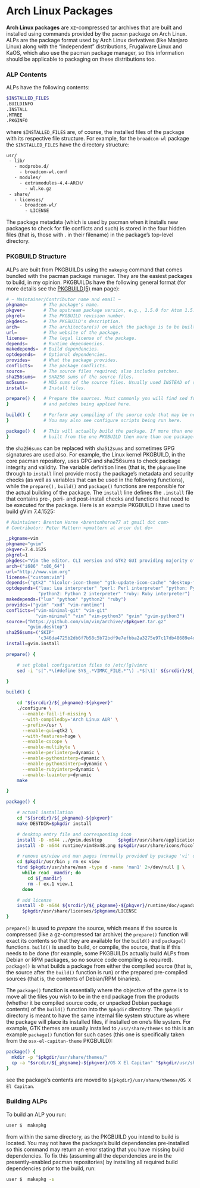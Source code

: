# Arch Linux Packages

**Arch Linux packages** are xz-compressed tar archives that are built and installed using commands provided by the `pacman` package on Arch Linux. ALPs are the package format used by Arch Linux derivatives (like Manjaro Linux) along with the “independent” distributions, Frugalware Linux and KaOS, which also use the pacman package manager, so this information should be applicable to packaging on these distributions too.

### ALP Contents

ALPs have the following contents:

```sh
$INSTALLED_FILES
.BUILDINFO
.INSTALL
.MTREE
.PKGINFO
```

where `$INSTALLED_FILES` are, of course, the installed files of the package with its respective file structure. For example, for the `broadcom-wl` package the `$INSTALLED_FILES` have the directory structure:

```sh
usr/
 - lib/
   - modprobe.d/
     - broadcom-wl.conf
   - modules/
     - extramodules-4.4-ARCH/
       - wl.ko.gz
 - share/
   - licenses/
     - broadcom-wl/
       - LICENSE
```

The package metadata (which is used by pacman when it installs new packages to check for file conflicts and such) is stored in the four hidden files (that is, those with . in their filename) in the package’s top-level directory.

### PKGBUILD Structure

ALPs are built from PKGBUILDs using the `makepkg` command that comes bundled with the pacman package manager. They are the easiest packages to build, in my opinion. PKGBUILDs have the following general format (for more details see the [PKGBUILD(5)](https://fusion809.github.io/man/PKGBUILD.5.html) man page):

```sh
# ~ Maintainer/Contributor name and email ~
pkgname=      # The package's name.
pkgver=       # The upstream package version, e.g., 1.5.0 for Atom 1.5.0.
pkgrel=       # The PKGBUILD revision number.
pkgdesc=      # The PKGBUILD's description.
arch=         # The architecture(s) on which the package is to be built.
url=          # The website of the package.
license=      # The legal license of the package.
depends=      # Runtime dependencies.
makedepends=  # Build dependencies.
optdepends=   # Optional dependencies.
provides=     # What the package provides.
conflicts=    # The package conflicts.
source=       # The source files required; also includes patches.
sha256sums=   # SHA256 sums of the source files.
md5sums=      # MD5 sums of the source files. Usually used INSTEAD of sha256sums.
install=      # Install files.

prepare() {   # Prepare the sources. Most commonly you will find sed functions
}             # and patches being applied here.

build() {     # Perform any compiling of the source code that may be necessary.
}             # You may also see configure scripts being run here.

package() {   # This will actually build the package. If more than one package is
}             # built from the one PKGBUILD then more than one package() function is provided.
```

the `sha256sums` can be replaced with `sha512sums` and sometimes GPG signatures are used also. For example, the Linux kernel PKGBUILD, in the core pacman repository, uses GPG and sha256sums to check package integrity and validity. The variable definition lines (that is, the `pkgname` line through to `install` line) provide mostly the package’s metadata and security checks (as well as variables that can be used in the following functions), while the `prepare(),` `build()` and `package()` functions are responsible for the actual building of the package. The `install` line defines the `.install` file that contains pre-, peri- and post-install checks and functions that need to be executed for the package. Here is an example PKGBUILD I have used to build gVim 7.4.1525:

```sh
# Maintainer: Brenton Horne <brentonhorne77 at gmail dot com>
# Contributor: Peter Mattern <pmattern at arcor dot de>

_pkgname=vim
pkgname="gvim"
pkgver=7.4.1525
pkgrel=1
pkgdesc="Vim the editor. CLI version and GTK2 GUI providing majority of features."
arch=("i686" "x86_64")
url="http://www.vim.org"
license=("custom:vim")
depends=("gtk2" "hicolor-icon-theme" "gtk-update-icon-cache" "desktop-file-utils")
optdepends=("lua: Lua interpreter" "perl: Perl interpreter" "python: Python 3 interpreter"
            "python2: Python 2 interpreter" "ruby: Ruby interpreter")
makedepends=("lua" "python" "python2" "ruby")
provides=("gvim" "xxd" "vim-runtime")
conflicts=("vim-minimal-git" "vim-git"
           "vim-minimal" "vim" "vim-python3" "gvim" "gvim-python3")
source=("https://github.com/vim/vim/archive/v$pkgver.tar.gz"
        "gvim.desktop")
sha256sums=('SKIP'
            'c346da4725b2db6f7b58c5b72bdf9e7efbba2a3275e97c17db48689e4de674ca')
install=gvim.install

prepare() {

    # set global configuration files to /etc/[g]vimrc
    sed -i 's|^.*\(#define SYS_.*VIMRC_FILE.*"\) .*$|\1|' ${srcdir}/${_pkgname}-${pkgver}/src/feature.h

}

build() {

    cd "${srcdir}/${_pkgname}-${pkgver}"
    ./configure \
      --enable-fail-if-missing \
      --with-compiledby='Arch Linux AUR' \
      --prefix=/usr \
      --enable-gui=gtk2 \
      --with-features=huge \
      --enable-cscope \
      --enable-multibyte \
      --enable-perlinterp=dynamic \
      --enable-pythoninterp=dynamic \
      --enable-python3interp=dynamic \
      --enable-rubyinterp=dynamic \
      --enable-luainterp=dynamic
    make

}

package() {

    # actual installation
    cd "${srcdir}/${_pkgname}-${pkgver}"
    make DESTDIR=$pkgdir install

    # desktop entry file and corresponding icon
    install -D -m644 ../gvim.desktop      $pkgdir/usr/share/applications/gvim.desktop
    install -D -m644 runtime/vim48x48.png $pkgdir/usr/share/icons/hicolor/48x48/apps/gvim.png

    # remove ex/view and man pages (normally provided by package 'vi' on Arch Linux)
    cd $pkgdir/usr/bin ; rm ex view
    find $pkgdir/usr/share/man -type d -name 'man1' 2>/dev/null | \
      while read _mandir; do
        cd ${_mandir}
        rm -f ex.1 view.1
      done

    # add license
    install -D -m644 ${srcdir}/${_pkgname}-${pkgver}/runtime/doc/uganda.txt \
      $pkgdir/usr/share/licenses/$pkgname/LICENSE
}
```

`prepare()` is used to _prepare_ the source, which means if the source is compressed (like a gz-compressed tar archive) the `prepare()` function will exact its contents so that they are available for the `build()` and `package()` functions. `build()` is used to build, or compile, the source, that is if this needs to be done (for example, some PKGBUILDs actually build ALPs from Debian or RPM packages, so no source code compiling is required). `package()` is what builds a package from either the compiled source (that is, the source after the `build()` function is run) or the prepared pre-compiled sources (that is, the contents of Debian/RPM binaries).

The `package()` function is essentially where the objective of the game is to move all the files you wish to be in the end package from the products (whether it be compiled source code, or unpacked Debian package contents) of the `build()` function into the `$pkgdir` directory. The `$pkgdir` directory is meant to have the same internal file system structure as where the package will place its installed files, if installed on one’s file system. For example, GTK themes are usually installed to `/usr/share/themes` so this is an example `package()` function for such cases (this one is specifically taken from the `osx-el-capitan-theme` PKGBUILD):

```sh
package() {
  mkdir -p "$pkgdir/usr/share/themes/"
  cp -a "$srcdir/${_pkgname}-${pkgver}/OS X El Capitan" "$pkgdir/usr/share/themes/"
}
```

see the package’s contents are moved to `${pkgdir}/usr/share/themes/OS X El Capitan`.

### Building ALPs

To build an ALP you run:

```sh
user $  makepkg
```

from within the same directory, as the PKGBUILD you intend to build is located. You may not have the package’s build dependencies pre-installed so this command may return an error stating that you have missing build dependencies. To fix this (assuming all the dependencies are in the presently-enabled pacman repositories) by installing all required build dependencies prior to the build, run:

```sh
user $  makepkg -s
```
